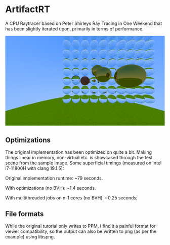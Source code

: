 # ArtifactRT
A CPU Raytracer based on Peter Shirleys Ray Tracing in One Weekend that has been slightly iterated upon, primarily in terms of performance.

<p align="center">
<img src="ArtifactRT/ArtifactRT/output.png" width="800">
</p>

## Optimizations
The original implementation has been optimized on quite a bit. Making things linear in memory, non-virtual etc. is showcased through the test scene from the sample image.
Some superficial timings (measured on Intel i7-11800H with clang 19.1.5):

Original implementation runtime: ~79 seconds.

With optimizations (no BVH): ~1.4 seconds.

With multithreaded jobs on n-1 cores (no BVH): ~0.25 seconds;

## File formats
While the original tutorial only writes to PPM, I find it a painful format for viewer compatibility, so the output can also be written to png (as per the example) using libspng.
